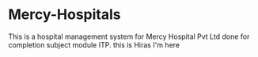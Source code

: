 # Mercy-Hospitals
This is a hospital management system for Mercy Hospital Pvt Ltd done for completion subject module ITP.
 this is Hiras
 I'm here
